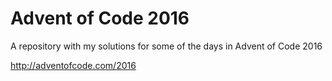 # Advent of Code 2016
A repository with my solutions for some of the days in Advent of Code 2016

http://adventofcode.com/2016
